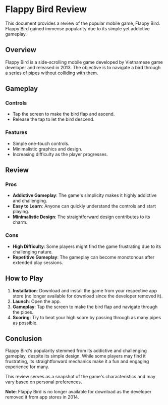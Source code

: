 # Flappy Bird Review

This document provides a review of the popular mobile game, Flappy Bird. Flappy Bird gained immense popularity due to its simple yet addictive gameplay.

## Overview

Flappy Bird is a side-scrolling mobile game developed by Vietnamese game developer and released in 2013. The objective is to navigate a bird through a series of pipes without colliding with them.

## Gameplay

### Controls
- Tap the screen to make the bird flap and ascend.
- Release the tap to let the bird descend.

### Features
- Simple one-touch controls.
- Minimalistic graphics and design.
- Increasing difficulty as the player progresses.

## Review

### Pros
- **Addictive Gameplay**: The game's simplicity makes it highly addictive and challenging.
- **Easy to Learn**: Anyone can quickly understand the controls and start playing.
- **Minimalistic Design**: The straightforward design contributes to its charm.

### Cons
- **High Difficulty**: Some players might find the game frustrating due to its challenging nature.
- **Repetitive Gameplay**: The gameplay can become monotonous after extended play sessions.

## How to Play

1. **Installation**: Download and install the game from your respective app store (no longer available for download since the developer removed it).
2. **Launch**: Open the app.
3. **Gameplay**: Tap the screen to make the bird flap and navigate through the pipes.
4. **Scoring**: Try to beat your high score by passing through as many pipes as possible.

## Conclusion

Flappy Bird's popularity stemmed from its addictive and challenging gameplay, despite its simple design. While some players may find it frustrating, its straightforward mechanics make it a fun and engaging experience for many.

This review serves as a snapshot of the game's characteristics and may vary based on personal preferences.

**Note**: Flappy Bird is no longer available for download as the developer removed it from app stores in 2014.
